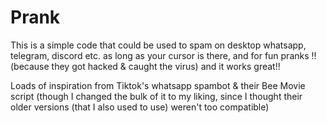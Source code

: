 # Prank

This is a simple code that could be used to spam on desktop whatsapp, telegram, discord etc. as long as your cursor is there, and for fun pranks !! (because they got hacked & caught the virus) and it works great!!

Loads of inspiration from Tiktok's whatsapp spambot & their Bee Movie script (though I changed the bulk of it to my liking, since I thought their older versions (that I also used to use) weren't too compatible)

